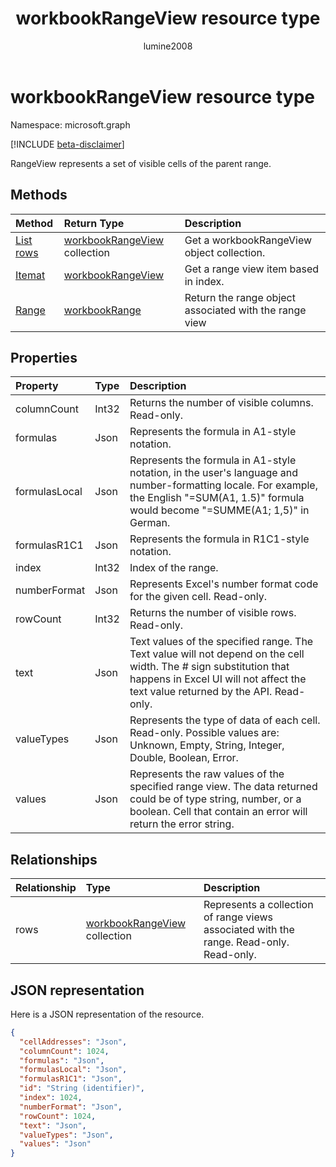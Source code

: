 ﻿---
title: "workbookRangeView resource type"
description: "RangeView represents a set of visible cells of the parent range."
author: "lumine2008"
localization_priority: Normal
ms.prod: "excel"
doc_type: resourcePageType
---

# workbookRangeView resource type

Namespace: microsoft.graph

[!INCLUDE [beta-disclaimer](../../includes/beta-disclaimer.md)]

RangeView represents a set of visible cells of the parent range.

## Methods

| Method                                             | Return Type                                          | Description                                            |
| :------------------------------------------------- | :--------------------------------------------------- | :----------------------------------------------------- |
| [List rows](../api/workbookrangeview-list-rows.md) | [workbookRangeView](workbookrangeview.md) collection | Get a workbookRangeView object collection.             |
| [Itemat](../api/workbookrangeview-itemat.md)       | [workbookRangeView](workbookrangeview.md)            | Get a range view item based in index.                  |
| [Range](../api/workbookrangeview-range.md)         | [workbookRange](workbookrange.md)                    | Return the range object associated with the range view |

## Properties

| Property      | Type  | Description                                                                                                                                                                                           |
| :------------ | :---- | :---------------------------------------------------------------------------------------------------------------------------------------------------------------------------------------------------- |
| columnCount   | Int32 | Returns the number of visible columns. Read-only.                                                                                                                                                     |
| formulas      | Json  | Represents the formula in A1-style notation.                                                                                                                                                          |
| formulasLocal | Json  | Represents the formula in A1-style notation, in the user's language and number-formatting locale. For example, the English "=SUM(A1, 1.5)" formula would become "=SUMME(A1; 1,5)" in German.          |
| formulasR1C1  | Json  | Represents the formula in R1C1-style notation.                                                                                                                                                        |
| index         | Int32 | Index of the range.                                                                                                                                                                                   |
| numberFormat  | Json  | Represents Excel's number format code for the given cell. Read-only.                                                                                                                                  |
| rowCount      | Int32 | Returns the number of visible rows. Read-only.                                                                                                                                                        |
| text          | Json  | Text values of the specified range. The Text value will not depend on the cell width. The # sign substitution that happens in Excel UI will not affect the text value returned by the API. Read-only. |
| valueTypes    | Json  | Represents the type of data of each cell. Read-only. Possible values are: Unknown, Empty, String, Integer, Double, Boolean, Error.                                                                    |
| values        | Json  | Represents the raw values of the specified range view. The data returned could be of type string, number, or a boolean. Cell that contain an error will return the error string.                      |

## Relationships

| Relationship | Type                                                 | Description                                                                             |
| :----------- | :--------------------------------------------------- | :-------------------------------------------------------------------------------------- |
| rows         | [workbookRangeView](workbookrangeview.md) collection | Represents a collection of range views associated with the range. Read-only.	Read-only. |

## JSON representation

Here is a JSON representation of the resource.

<!-- {
  "blockType": "resource",
  "optionalProperties": [  ],
  "keyProperty": "id",
  "baseType":"microsoft.graph.entity",
  "@odata.type": "microsoft.graph.workbookRangeView"
}-->

```json
{
  "cellAddresses": "Json",
  "columnCount": 1024,
  "formulas": "Json",
  "formulasLocal": "Json",
  "formulasR1C1": "Json",
  "id": "String (identifier)",
  "index": 1024,
  "numberFormat": "Json",
  "rowCount": 1024,
  "text": "Json",
  "valueTypes": "Json",
  "values": "Json"
}
```
